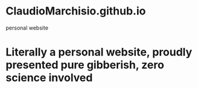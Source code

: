 # ClaudioMarchisio.github.io
personal website

# Literally a personal website, proudly presented pure gibberish, zero science involved
